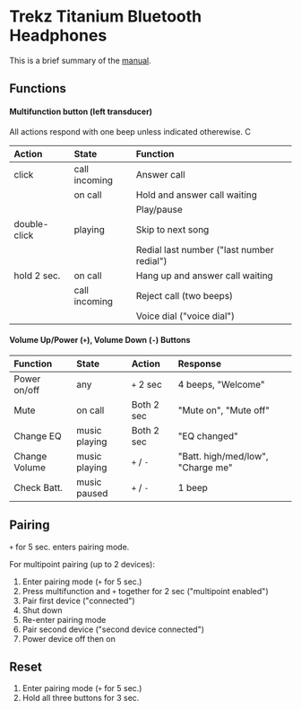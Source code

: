 Trekz Titanium Bluetooth Headphones
===================================

This is a brief summary of the [manual].

Functions
---------

#### Multifunction button (left transducer)

All actions respond with one beep unless indicated otherewise.
C

| Action       | State         | Function       
|:-------------|:--------------|:---------------
| click        | call incoming | Answer call 
|              | on call       | Hold and answer call waiting
|              |               | Play/pause     
| double-click | playing       | Skip to next song
|              |               | Redial last number ("last number redial")
| hold 2 sec.  | on call       | Hang up and answer call waiting
|              | call incoming | Reject call (two beeps)
|              |               | Voice dial ("voice dial")

#### Volume Up/Power (`+`), Volume Down (`-`) Buttons

| Function      | State         | Action     | Response
|:--------------|:--------------|:-----------|:--------------
| Power on/off  | any           | `+` 2 sec  | 4 beeps, "Welcome"
| Mute          | on call       | Both 2 sec | "Mute on", "Mute off"
| Change EQ     | music playing | Both 2 sec | "EQ changed"
| Change Volume | music playing | `+` / `-`  | "Batt. high/med/low", "Charge me"
| Check Batt.   | music paused  | `+` / `-`  | 1 beep


Pairing
-------

`+` for 5 sec. enters pairing mode.

For multipoint pairing (up to 2 devices):
1. Enter pairing mode (`+` for 5 sec.)
2. Press multifunction and `+` together for 2 sec ("multipoint enabled")
3. Pair first device ("connected")
4. Shut down
5. Re-enter pairing mode
6. Pair second device ("second device connected")
7. Power device off then on


Reset
-----

1. Enter pairing mode (`+` for 5 sec.)
2. Hold all three buttons for 3 sec.



[manual]: https://cdn.shopify.com/s/files/1/0857/5574/files/Trekz_Titanium_Manual_English.pdf?
